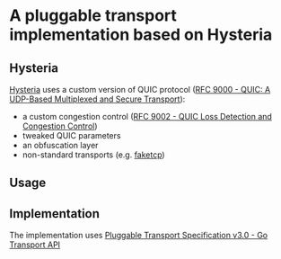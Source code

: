 # A pluggable transport implementation based on Hysteria

## Hysteria
[Hysteria](https://github.com/HyNetwork/hysteria) uses a custom version of QUIC protocol ([RFC 9000 - QUIC: A UDP-Based Multiplexed and Secure Transport](https://www.rfc-editor.org/rfc/rfc9000.html)):

* a custom congestion control ([RFC 9002 - QUIC Loss Detection and Congestion Control](https://www.rfc-editor.org/rfc/rfc9002.html))
* tweaked QUIC parameters
* an obfuscation layer
* non-standard transports (e.g. [faketcp](https://github.com/wangyu-/udp2raw))

## Usage

## Implementation

The implementation uses [Pluggable Transport Specification v3.0 - Go Transport API](https://github.com/Pluggable-Transports/Pluggable-Transports-spec/blob/main/releases/PTSpecV3.0/Pluggable%20Transport%20Specification%20v3.0%20-%20Go%20Transport%20API%20v3.0.md)